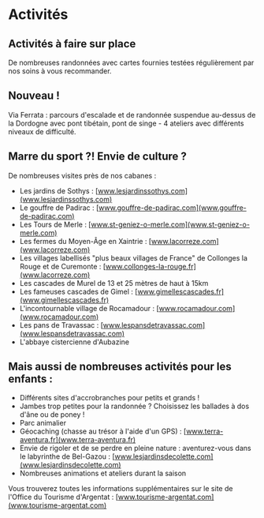 # Activités

## Activités à faire sur place

De nombreuses randonnées avec cartes fournies testées régulièrement par nos soins à vous recommander.

## Nouveau !

Via Ferrata : parcours d'escalade et de randonnée suspendue au-dessus de la Dordogne avec pont tibétain, pont de singe - 4 ateliers avec différents niveaux de difficulté.

## Marre du sport ?! Envie de culture ?

De nombreuses visites près de nos cabanes :

- Les jardins de Sothys : [www.lesjardinssothys.com](www.lesjardinssothys.com)
- Le gouffre de Padirac : [www.gouffre-de-padirac.com](www.gouffre-de-padirac.com)
- Les Tours de Merle : [www.st-geniez-o-merle.com](www.st-geniez-o-merle.com)
- Les fermes du Moyen-Âge en Xaintrie : [www.lacorreze.com](www.lacorreze.com)
- Les villages labellisés "plus beaux villages de France" de Collonges la Rouge et de Curemonte : [www.collonges-la-rouge.fr](www.lacorreze.com)
- Les cascades de Murel de 13 et 25 mètres de haut à 15km
- Les fameuses cascades de Gimel : [www.gimellescascades.fr](www.gimellescascades.fr)
- L'incontournable village de Rocamadour : [www.rocamadour.com](www.rocamadour.com)
- Les pans de Travassac : [www.lespansdetravassac.com](www.lespansdetravassac.com)
- L'abbaye cistercienne d'Aubazine

## Mais aussi de nombreuses activités pour les enfants :

- Différents sites d'accrobranches pour petits et grands !
- Jambes trop petites pour la randonnée ? Choisissez les ballades à dos d'âne ou de poney !
- Parc animalier
- Géocaching (chasse au trésor à l'aide d'un GPS) : [www.terra-aventura.fr](www.terra-aventura.fr)
- Envie de rigoler et de se perdre en pleine nature : aventurez-vous dans le labyrinthe de Bel-Gazou : [www.lesjardinsdecolette.com](www.lesjardinsdecolette.com)
- Nombreuses animations et ateliers durant la saison

Vous trouverez toutes les informations supplémentaires sur le site de l'Office du Tourisme d'Argentat : [www.tourisme-argentat.com](www.tourisme-argentat.com)
